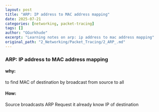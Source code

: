 ```yaml
---
layout: post
title: "ARP: IP address to MAC address mapping"
date: 2025-07-21
categories: [networking, packet-tracing]
tags: []
author: "GGurkhude"
excerpt: "Learning notes on arp: ip address to mac address mapping"
original_path: "2_Networking/Packet_Tracing/2_ARP_.md"
---
```



### ARP: IP address to MAC address mapping

#### why:
to find MAC of destination by broadcast from source to all

#### How:
Source broadcasts ARP Request it already know IP of destination 


